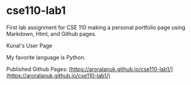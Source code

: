 # cse110-lab1
First lab assignment for CSE 110 making a personal portfolio page using Markdown, Html, and Github
pages.

Kunal's User Page

My favorite language is Python.

Published Github Pages: [https://aroralanuk.github.io/cse110-lab1/](https://aroralanuk.github.io/cse110-lab1/)